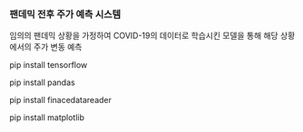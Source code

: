 <h3>팬데믹 전후 주가 예측 시스템</h3>
<p>임의의 팬데믹 상황을 가정하여 COVID-19의 데이터로 학습시킨 모델을 통해 해당 상황에서의 주가 변동 예측</p>

<p>pip install tensorflow</p>
<p>pip install pandas</p>
<p>pip install finacedatareader</p>
<p>pip install matplotlib</p>
